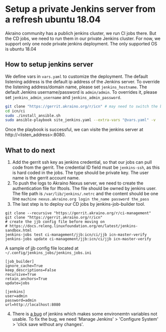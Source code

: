 # Setup a private Jenkins server from a refresh ubuntu 18.04

Akraino community has a publich jenkins cluster, we run CI jobs there.
But the CD jobs, we need to run them in our private Jenkins cluster.
For now, we support only one node private jenkins deployment.
The only supported OS is ubuntu 18.04

## How to setup jenkins server

We define vars in `vars.yaml` to customize the deployment.
The default listening address is the default ip address of the Jenkins server.
To override the listening address/domain name, please set `jenkins_hostname`.
The default Jenkins username/password is `admin/admin`. To overrides it, please set
`jenkins_admin_username` and `jenkins_admin_password`.

```bash
git clone "https://gerrit.akraino.org/r/icn" # may need to switch the branch based on your case
cd icn/ci
sudo ./install_ansible.sh
sudo ansible-playbook site_jenkins.yaml --extra-vars "@vars.yaml" -v
```

Once the playbook is successful, we can visite the jenkins server at http://<listen_address>:8080.

## What to do next

1. Add the gerrit ssh key as jenkins credential, so that our jobs can pull code from the gerrit.
The credential ID field must be `jenkins-ssh`, as this is hard coded in the jobs. The type should
be private key. The user name is the gerrit account name.
2. To push the logs to Akraino Nexus server, we need to create the authentication file for lftools.
The file should be owned by jenkins user. The file path is `/var/lib/jenkins/.netrc` and
the content should be one line `machine nexus.akraino.org login the_name password the_pass`
3. The last step is to deploy our CD jobs by jenkins-job-builder tool.

```
git clone --recursive "https://gerrit.akraino.org/r/ci-management"
git clone "https://gerrit.akraino.org/r/icn"
# create the jjb config file before moving on
# https://docs.releng.linuxfoundation.org/en/latest/jenkins-sandbox.html
jenkins-jobs test ci-management/jjb:icn/ci/jjb icn-master-verify
jenkins-jobs update ci-management/jjb:icn/ci/jjb icn-master-verify
```

A sample of jjb config file located at `~/.config/jenkins_jobs/jenkins_jobs.ini`
```
[job_builder]
ignore_cache=True
keep_descriptions=False
recursive=True
retain_anchors=True
update=jobs

[jenkins]
user=admin
password=admin
url=http://localhost:8080
```

4. There is [a bug](https://issues.jenkins-ci.org/browse/JENKINS-28466) of jenkins
which makes some environemtn variables not usable. To fix the bug, we need 'Manage Jenkins' > 'Configure System' > 'click save without any changes'.
